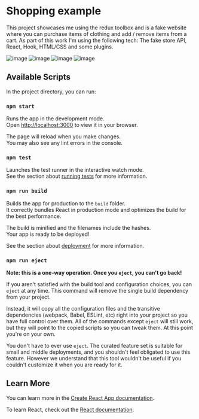# Shopping example

This project showcases me using the redux toolbox and is a fake website where you can purchase items of clothing and add / remove items from a cart. As part of this work I'm using the following tech: The fake store API, React, Hook, HTML/CSS and some plugins.

![image](https://github.com/Sacha1995/redux-toolbox-shop/assets/169173663/1a820696-5169-4fe6-9f95-b549aeca14a1)
![image](https://github.com/Sacha1995/redux-toolbox-shop/assets/169173663/333bf04b-f2f6-478e-88ff-5ee345851579)
![image](https://github.com/Sacha1995/redux-toolbox-shop/assets/169173663/17ecf36b-64ce-4b2e-a5e2-f309ee7b3c38)
![image](https://github.com/Sacha1995/redux-toolbox-shop/assets/169173663/59f98653-7cf6-4797-9bb5-e084df53f6dd)



## Available Scripts

In the project directory, you can run:

### `npm start`

Runs the app in the development mode.\
Open [http://localhost:3000](http://localhost:3000) to view it in your browser.

The page will reload when you make changes.\
You may also see any lint errors in the console.

### `npm test`

Launches the test runner in the interactive watch mode.\
See the section about [running tests](https://facebook.github.io/create-react-app/docs/running-tests) for more information.

### `npm run build`

Builds the app for production to the `build` folder.\
It correctly bundles React in production mode and optimizes the build for the best performance.

The build is minified and the filenames include the hashes.\
Your app is ready to be deployed!

See the section about [deployment](https://facebook.github.io/create-react-app/docs/deployment) for more information.

### `npm run eject`

**Note: this is a one-way operation. Once you `eject`, you can't go back!**

If you aren't satisfied with the build tool and configuration choices, you can `eject` at any time. This command will remove the single build dependency from your project.

Instead, it will copy all the configuration files and the transitive dependencies (webpack, Babel, ESLint, etc) right into your project so you have full control over them. All of the commands except `eject` will still work, but they will point to the copied scripts so you can tweak them. At this point you're on your own.

You don't have to ever use `eject`. The curated feature set is suitable for small and middle deployments, and you shouldn't feel obligated to use this feature. However we understand that this tool wouldn't be useful if you couldn't customize it when you are ready for it.

## Learn More

You can learn more in the [Create React App documentation](https://facebook.github.io/create-react-app/docs/getting-started).

To learn React, check out the [React documentation](https://reactjs.org/).
